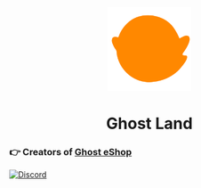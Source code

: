 <p align="center"><img style="height:150px;" src="https://raw.githubusercontent.com/ghost-land/.github/main/profile/gland.png" /></p>
<h1 align="center">Ghost Land</h1>

### 👉 Creators of [Ghost eShop](http://ghosteshop.com)

[![Discord](https://discordapp.com/api/guilds/633965704424718336/widget.png?style=banner3&time)](https://discord.gg/9Rqvh9F)
